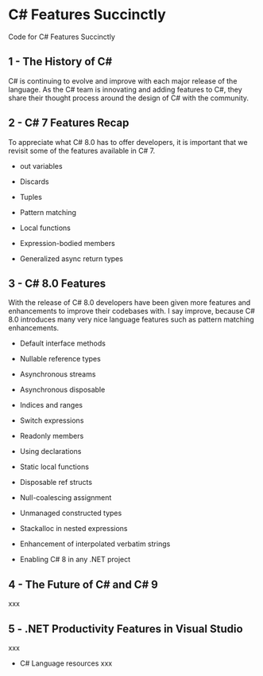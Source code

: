 # C# Features Succinctly
Code for C# Features Succinctly

## 1 - The History of C#
C# is continuing to evolve and improve with each major release of the language. As the C# team is innovating and adding features to C#, they share their thought process around the design of C# with the community.

## 2 - C# 7 Features Recap
To appreciate what C# 8.0 has to offer developers, it is important that we revisit some of the features available in C# 7.

* out variables

* Discards

* Tuples

* Pattern matching

* Local functions

* Expression-bodied members

* Generalized async return types

## 3 - C# 8.0 Features

With the release of C# 8.0 developers have been given more features and enhancements to improve their codebases with. I say improve, because C# 8.0 introduces many very nice language features such as pattern matching enhancements. 

* Default interface methods

* Nullable reference types

* Asynchronous streams

* Asynchronous disposable

* Indices and ranges

* Switch expressions

* Readonly members

* Using declarations

* Static local functions

* Disposable ref structs

* Null-coalescing assignment

* Unmanaged constructed types

* Stackalloc in nested expressions

* Enhancement of interpolated verbatim strings

* Enabling C# 8 in any .NET project


## 4 - The Future of C# and C# 9
xxx

## 5 - .NET Productivity Features in Visual Studio
xxx

* C# Language resources
xxx